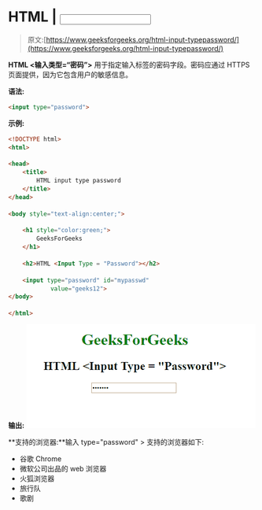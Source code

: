 # HTML | <input type="”password”">

> 原文:[https://www.geeksforgeeks.org/html-input-typepassword/](https://www.geeksforgeeks.org/html-input-typepassword/)

**HTML <输入类型=“密码”>** 用于指定输入标签的密码字段。密码应通过 HTTPS 页面提供，因为它包含用户的敏感信息。

**语法:**

```html
<input type="password">
```

**示例:**

```html
<!DOCTYPE html> 
<html> 

<head>
    <title>
        HTML input type password
    </title>
</head>

<body style="text-align:center;"> 

    <h1 style="color:green;"> 
        GeeksForGeeks 
    </h1> 

    <h2>HTML <Input Type = "Password"></h2> 

    <input type="password" id="mypasswd"
            value="geeks12"> 
</body> 

</html>                    
```

**输出:**
![](img/e0adff8ef90b73546c32c0fb7fbf859b.png)

**支持的浏览器:**输入 type="password" > 支持的浏览器如下:

*   谷歌 Chrome
*   微软公司出品的 web 浏览器
*   火狐浏览器
*   旅行队
*   歌剧